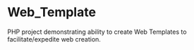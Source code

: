 # Web_Template
PHP project demonstrating ability to create Web Templates to facilitate/expedite web creation.
